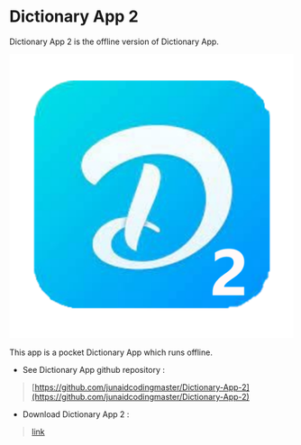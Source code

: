 # Dictionary App 2
Dictionary App 2 is the offline version of Dictionary App.

![Icon of Dictionary App 2](assets\icon.png) 

This app is a pocket Dictionary App which runs offline.

- See Dictionary App github repository : 
> [https://github.com/junaidcodingmaster/Dictionary-App-2](https://github.com/junaidcodingmaster/Dictionary-App-2)

- Download Dictionary App 2 :
> [link](#)  